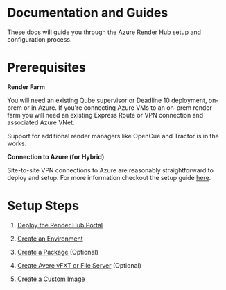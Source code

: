 # Documentation and Guides

These docs will guide you through the Azure Render Hub setup and configuration process.

# Prerequisites

**Render Farm**

You will need an existing Qube supervisor or Deadline 10 deployment, on-prem or in Azure.  If you're
connecting Azure VMs to an on-prem render farm you will need an existing Express Route or VPN connection
and associated Azure VNet.

Support for additional render managers like OpenCue and Tractor is in the works.

**Connection to Azure (for Hybrid)**

Site-to-site VPN connections to Azure are reasonably straightforward to deploy and setup.  For more information
checkout the setup guide [here](https://docs.microsoft.com/en-us/azure/vpn-gateway/vpn-gateway-howto-site-to-site-resource-manager-portal).

# Setup Steps

1. [Deploy the Render Hub Portal](00-deployment.md)

2. [Create an Environment](10-environments-overview.md)

3. [Create a Package](20-packages-overview.md) (Optional)

4. [Create Avere vFXT or File Server](30-storage-overview.md) (Optional)

5. [Create a Custom Image](40-customimages-overview.md)

